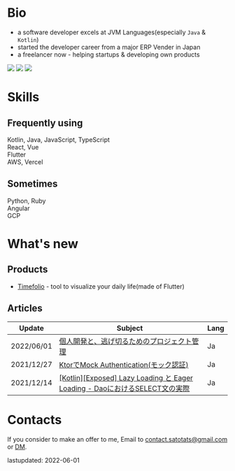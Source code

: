 # Bio
- a software developer excels at JVM Languages(especially `Java` & `Kotlin`)
- started the developer career from a major ERP Vender in Japan
- a freelancer now - helping startups & developing own products

[![](https://img.shields.io/badge/-Twitter-blue)](https://twitter.com/4_5tatami)
[![](https://img.shields.io/badge/-Qiita-brightgreen)](https://qiita.com/sato_tats)
[![](https://img.shields.io/badge/-GitHub-lightgray)](https://github.com/satotats)

# Skills
## Frequently using
Kotlin, Java, JavaScript, TypeScript  
React, Vue  
Flutter  
AWS, Vercel  

## Sometimes
Python, Ruby  
Angular  
GCP  

# What's new 
## Products
- [Timefolio](https://www.timefolio.site/) - tool to visualize your daily life(made of Flutter)

## Articles
|Update|Subject|Lang|
|---|---|---|
|2022/06/01|[個人開発と、逃げ切るためのプロジェクト管理](https://qiita.com/sato_tats/items/99d0d2bf834b4d07ba88)|Ja|
|2021/12/27|[KtorでMock Authentication(モック認証)](https://qiita.com/sato_tats/items/7f6eba4f39f55c46d7c6)|Ja|
|2021/12/14|[[Kotlin][Exposed] Lazy Loading と Eager Loading - DaoにおけるSELECT文の実際](https://qiita.com/sato_tats/items/6ef8c220eedb32a42695)|Ja|

# Contacts
If you consider to make an offer to me, Email to contact.satotats@gmail.com or [DM](https://twitter.com/4_5tatami). 

lastupdated: 2022-06-01

